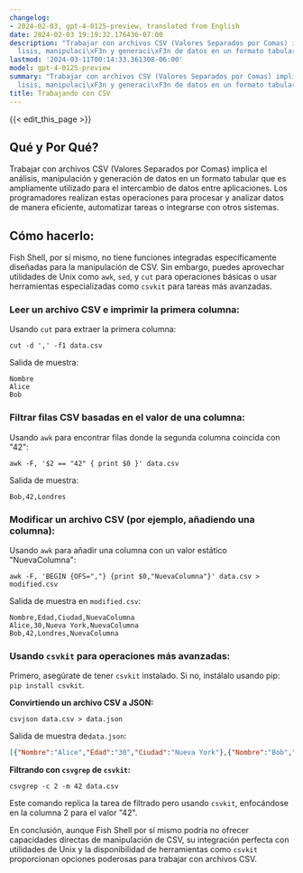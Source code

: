 ```yaml
---
changelog:
- 2024-02-03, gpt-4-0125-preview, translated from English
date: 2024-02-03 19:19:32.176436-07:00
description: "Trabajar con archivos CSV (Valores Separados por Comas) implica el an\xE1\
  lisis, manipulaci\xF3n y generaci\xF3n de datos en un formato tabular que es ampliamente\u2026"
lastmod: '2024-03-11T00:14:33.361308-06:00'
model: gpt-4-0125-preview
summary: "Trabajar con archivos CSV (Valores Separados por Comas) implica el an\xE1\
  lisis, manipulaci\xF3n y generaci\xF3n de datos en un formato tabular que es ampliamente\u2026"
title: Trabajando con CSV
---
```


{{< edit_this_page >}}

## Qué y Por Qué?

Trabajar con archivos CSV (Valores Separados por Comas) implica el análisis, manipulación y generación de datos en un formato tabular que es ampliamente utilizado para el intercambio de datos entre aplicaciones. Los programadores realizan estas operaciones para procesar y analizar datos de manera eficiente, automatizar tareas o integrarse con otros sistemas.

## Cómo hacerlo:

Fish Shell, por sí mismo, no tiene funciones integradas específicamente diseñadas para la manipulación de CSV. Sin embargo, puedes aprovechar utilidades de Unix como `awk`, `sed`, y `cut` para operaciones básicas o usar herramientas especializadas como `csvkit` para tareas más avanzadas.

### Leer un archivo CSV e imprimir la primera columna:
Usando `cut` para extraer la primera columna:
```fish
cut -d ',' -f1 data.csv
```
Salida de muestra:
```
Nombre
Alice
Bob
```

### Filtrar filas CSV basadas en el valor de una columna:
Usando `awk` para encontrar filas donde la segunda columna coincida con "42":
```fish
awk -F, '$2 == "42" { print $0 }' data.csv
```
Salida de muestra:
```
Bob,42,Londres
```

### Modificar un archivo CSV (por ejemplo, añadiendo una columna):
Usando `awk` para añadir una columna con un valor estático "NuevaColumna":
```fish
awk -F, 'BEGIN {OFS=","} {print $0,"NuevaColumna"}' data.csv > modified.csv
```
Salida de muestra en `modified.csv`:
```
Nombre,Edad,Ciudad,NuevaColumna
Alice,30,Nueva York,NuevaColumna
Bob,42,Londres,NuevaColumna
```

### Usando `csvkit` para operaciones más avanzadas:
Primero, asegúrate de tener `csvkit` instalado. Si no, instálalo usando pip: `pip install csvkit`.

**Convirtiendo un archivo CSV a JSON:**
```fish
csvjson data.csv > data.json
```
Salida de muestra de`data.json`:
```json
[{"Nombre":"Alice","Edad":"30","Ciudad":"Nueva York"},{"Nombre":"Bob","Edad":"42","Ciudad":"Londres"}]
```

**Filtrando con `csvgrep` de `csvkit`:**
```fish
csvgrep -c 2 -m 42 data.csv
```
Este comando replica la tarea de filtrado pero usando `csvkit`, enfocándose en la columna 2 para el valor "42".

En conclusión, aunque Fish Shell por sí mismo podría no ofrecer capacidades directas de manipulación de CSV, su integración perfecta con utilidades de Unix y la disponibilidad de herramientas como `csvkit` proporcionan opciones poderosas para trabajar con archivos CSV.
